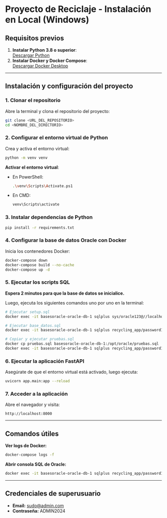 
# Proyecto de Reciclaje - Instalación en Local (Windows)

## Requisitos previos

1. **Instalar Python 3.8 o superior**:  
   [Descargar Python](https://www.python.org/downloads/)
2. **Instalar Docker y Docker Compose**:  
   [Descargar Docker Desktop](https://www.docker.com/products/docker-desktop/)

---

## Instalación y configuración del proyecto

### 1. Clonar el repositorio
Abre la terminal y clona el repositorio del proyecto:
```bash
git clone <URL_DEL_REPOSITORIO>
cd <NOMBRE_DEL_DIRECTORIO>
```

### 2. Configurar el entorno virtual de Python
Crea y activa el entorno virtual:
```bash
python -m venv venv
```

**Activar el entorno virtual**:
- En PowerShell:
  ```bash
  .\venv\Scripts\Activate.ps1
  ```
- En CMD:
  ```bash
  venv\Scripts\activate
  ```

### 3. Instalar dependencias de Python
```bash
pip install -r requirements.txt
```

### 4. Configurar la base de datos Oracle con Docker
Inicia los contenedores Docker:
```bash
docker-compose down
docker-compose build --no-cache
docker-compose up -d
```

### 5. Ejecutar los scripts SQL
**Espera 2 minutos para que la base de datos se inicialice.**

Luego, ejecuta los siguientes comandos uno por uno en la terminal:

```bash
# Ejecutar setup.sql
docker exec -it basesoracle-oracle-db-1 sqlplus sys/oracle123@//localhost:1521/XE as sysdba "@/opt/oracle/scripts/startup/01_setup.sql"

# Ejecutar base_datos.sql
docker exec -it basesoracle-oracle-db-1 sqlplus recycling_app/password123@//localhost:1521/XE "@/opt/oracle/scripts/startup/02_create_tables.sql"

# Copiar y ejecutar pruebas.sql
docker cp pruebas.sql basesoracle-oracle-db-1:/opt/oracle/pruebas.sql
docker exec -it basesoracle-oracle-db-1 sqlplus recycling_app/password123@//localhost:1521/XE "@/opt/oracle/pruebas.sql"
```

### 6. Ejecutar la aplicación FastAPI
Asegúrate de que el entorno virtual está activado, luego ejecuta:
```bash
uvicorn app.main:app --reload
```

### 7. Acceder a la aplicación
Abre el navegador y visita:
```
http://localhost:8000
```

---

## Comandos útiles

**Ver logs de Docker:**
```bash
docker-compose logs -f
```

**Abrir consola SQL de Oracle:**
```bash
docker exec -it basesoracle-oracle-db-1 sqlplus recycling_app/password123@//localhost:1521/XE
```

---

## Credenciales de superusuario
- **Email:** sudo@admin.com
- **Contraseña:** ADMIN2024

